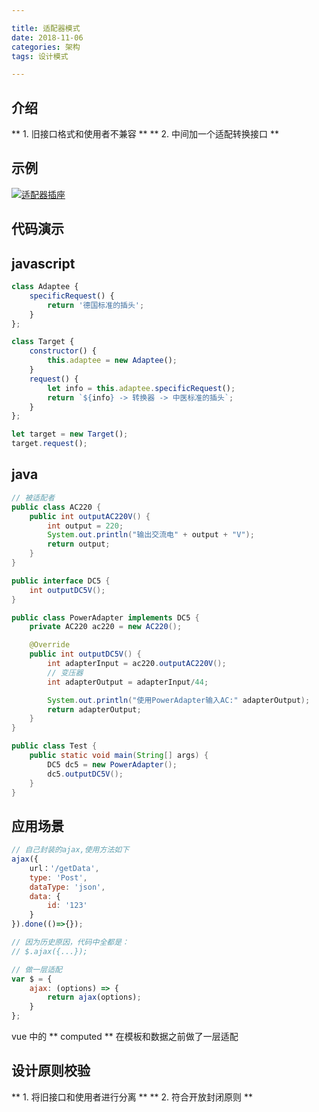 ```yaml
---

title: 适配器模式
date: 2018-11-06
categories: 架构
tags: 设计模式

---
```


## 介绍
** 1.  旧接口格式和使用者不兼容 **
** 2.  中间加一个适配转换接口 **

## 示例
[![适配器插座](http://118.24.216.136:80/blog/img/2018-11-06/d6a7038cc1b1e0adfcdc9881f08d623.png "适配器插座")](http://118.24.216.136:80/blog/img/2018-11-06/d6a7038cc1b1e0adfcdc9881f08d623.png "适配器插座")

## 代码演示

## javascript

```javascript
class Adaptee {
	specificRequest() {
		return '德国标准的插头';
	}
};

class Target {
	constructor() {
		this.adaptee = new Adaptee();
	}
	request() {
		let info = this.adaptee.specificRequest();
		return `${info} -> 转换器 -> 中医标准的插头`;
	}
};

let target = new Target();
target.request();
```

## java

```java
// 被适配者
public class AC220 {
	public int outputAC220V() {
		int output = 220;
		System.out.println("输出交流电" + output + "V");
		return output;
	}
}

public interface DC5 {
	int outputDC5V();
}

public class PowerAdapter implements DC5 {
	private AC220 ac220 = new AC220();

	@Override
	public int outputDC5V() {
		int adapterInput = ac220.outputAC220V();
		// 变压器
		int adapterOutput = adapterInput/44;

		System.out.println("使用PowerAdapter输入AC:" adapterOutput);
		return adapterOutput;
	}
}

public class Test {
	public static void main(String[] args) {
		DC5 dc5 = new PowerAdapter();
		dc5.outputDC5V();
	}
}

```

## 应用场景
```javascript
// 自己封装的ajax,使用方法如下
ajax({
	url：'/getData',
	type: 'Post',
	dataType: 'json',
	data: {
		id: '123'
	}
}).done(()=>{});

// 因为历史原因，代码中全都是：
// $.ajax({...});

// 做一层适配
var $ = {
	ajax: (options) => {
		return ajax(options);
	}
};
```
vue 中的 ** computed ** 在模板和数据之前做了一层适配

## 设计原则校验
** 1.  将旧接口和使用者进行分离 **
** 2.  符合开放封闭原则 **